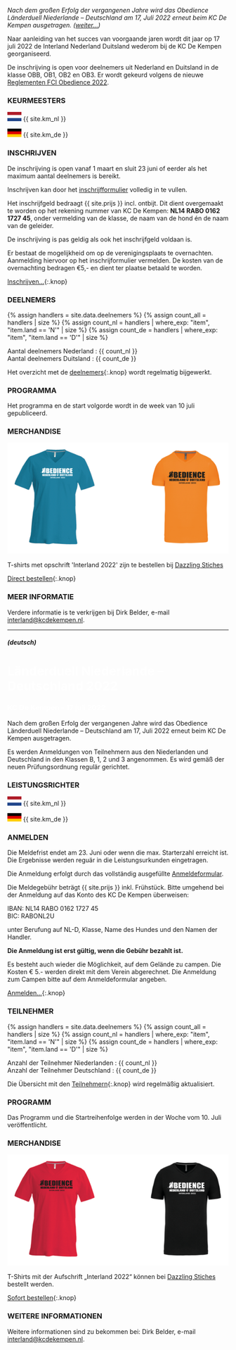 
*Nach dem großen Erfolg der vergangenen Jahre wird das Obedience Länderduell Niederlande – Deutschland am 17, Juli 2022 erneut beim KC De Kempen ausgetragen. ([weiter...](#deutsch))*

Naar aanleiding van het succes van voorgaande jaren wordt dit jaar op 17 juli 2022 de Interland Nederland Duitsland wederom bij de KC De Kempen georganiseerd.

De inschrijving is open voor deelnemers uit Nederland en Duitsland in de klasse OBB, OB1, OB2 en OB3. 
Er wordt gekeurd volgens de nieuwe [Reglementen FCI Obedience 2022](https://www.fciobedience.nl/reglementen-fci-obedience/). 


### KEURMEESTERS

![NL](/images/nlflag.png) {{ site.km_nl }}

![DE](/images/deflag.png) {{ site.km_de }}


### INSCHRIJVEN

De inschrijving is open vanaf 1 maart en sluit 23 juni of eerder als het maximum aantal deelnemers is bereikt. 

Inschrijven kan door het [inschrijfformulier](https://kcdekempen.nl/formulieren/obedience-interland-2022/) volledig in te vullen.

Het inschrijfgeld bedraagt {{ site.prijs }} incl. ontbijt. 
Dit dient overgemaakt te worden op het rekening nummer van KC De Kempen: **NL14 RABO 0162 1727 45**, onder vermelding van de klasse, de naam van de hond én de naam van de geleider.

De inschrijving is pas geldig als ook het inschrijfgeld voldaan is.

Er bestaat de mogelijkheid om op de verenigingsplaats te overnachten. 
Aanmelding hiervoor op het inschrijformulier vermelden. 
De kosten van de overnachting bedragen €5,- en dient ter plaatse betaald te worden.

[Inschrijven...](https://kcdekempen.nl/formulieren/obedience-interland-2022/){:.knop}

### DEELNEMERS

{% assign handlers = site.data.deelnemers %}
{% assign count_all = handlers | size %}
{% assign count_nl = handlers | where_exp: "item", "item.land == 'N'" | size %}
{% assign count_de = handlers | where_exp: "item", "item.land == 'D'" | size %}

Aantal deelnemers Nederland : {{ count_nl }}<br/>
Aantal deelnemers Duitsland : {{ count_de }}<br/>

Het overzicht met de [deelnemers](handlers){:.knop} wordt regelmatig bijgewerkt.

### PROGRAMMA

Het programma en de start volgorde wordt in de week van 10 juli gepubliceerd. 

### MERCHANDISE

[![T-shirts](/images/shirt-nl.png)](https://dazzlingstitches.nl/obedience-nl-du/ "Bestel een T-shirt van Team Nederland bij Dazzling Stiches")

T-shirts met opschrift 'Interland 2022' zijn te bestellen bij [Dazzling Stiches](https://dazzlingstitches.nl/obedience-nl-du/)

[Direct bestellen](https://dazzlingstitches.nl/obedience-nl-du/){:.knop}

### MEER INFORMATIE

Verdere informatie is te verkrijgen bij Dirk Belder, e-mail [interland@kcdekempen.nl](mailto:interland@kcdekempen.nl).

----

##### (deutsch)

<div class="hero-image hero-woef">
  <div class="hero-text">
    <h1 style="color:white;">Länderduell Niederlande – Deutschland 2022</h1>
    <h3 style="color:white;">KC De Kempen - 17 juli 2022</h3>
  </div>
</div>


Nach dem großen Erfolg der vergangenen Jahre wird das Obedience Länderduell Niederlande – Deutschland am 17, Juli 2022 erneut beim KC De Kempen ausgetragen.

Es werden Anmeldungen von Teilnehmern aus den Niederlanden und Deutschland in den Klassen B, 1, 2 und 3 angenommen. 
Es wird gemäß der neuen Prüfungsordnung regulär gerichtet. 

### LEISTUNGSRICHTER

![NL](/images/nlflag.png) {{ site.km_nl }}

![DE](/images/deflag.png) {{ site.km_de }}

### ANMELDEN

Die Meldefrist endet am 23. Juni oder wenn die max. Starterzahl erreicht ist. Die Ergebnisse werden reguär in die Leistungsurkunden eingetragen.

Die Anmeldung erfolgt durch das vollständig ausgefüllte [Anmeldeformular](https://kcdekempen.nl/formulieren/obedience-interland-2022/).

Die Meldegebühr beträgt {{ site.prijs }} inkl. Frühstück. 
Bitte umgehend bei der Anmeldung auf das Konto des KC De Kempen überweisen:

IBAN: NL14 RABO 0162 1727 45  
BIC: RABONL2U  

unter Berufung auf NL-D, Klasse, Name des Hundes und den Namen der Handler. 

**Die Anmeldung ist erst gültig, wenn die Gebühr bezahlt ist.**

Es besteht auch wieder die Möglichkeit, auf dem Gelände zu campen. Die Kosten € 5.- werden direkt mit dem Verein abgerechnet. 
Die Anmeldung zum Campen bitte auf dem Anmeldeformular angeben.

[Anmelden...](https://kcdekempen.nl/formulieren/obedience-interland-2022/){:.knop}

### TEILNEHMER

{% assign handlers = site.data.deelnemers %}
{% assign count_all = handlers | size %}
{% assign count_nl = handlers | where_exp: "item", "item.land == 'N'" | size %}
{% assign count_de = handlers | where_exp: "item", "item.land == 'D'" | size %}

Anzahl der Teilnehmer Niederlanden : {{ count_nl }}<br/>
Anzahl der Teilnehmer Deutschland : {{ count_de }}<br/>

Die Übersicht mit den [Teilnehmern](handlers){:.knop} wird regelmäßig aktualisiert.

### PROGRAMM 

Das Programm und die Startreihenfolge werden in der Woche vom 10. Juli veröffentlicht.

### MERCHANDISE

[![T-shirts](/images/shirt-de.png)](https://dazzlingstitches.nl/obedience-nl-du/ "Team Deutschland T-Shirt bei Dazzling Stiches bestellen")

T-Shirts mit der Aufschrift „Interland 2022“ können bei [Dazzling Stiches](https://dazzlingstitches.nl/obedience-nl-du/) bestellt werden.

[Sofort bestellen](https://dazzlingstitches.nl/obedience-nl-du/){:.knop}

### WEITERE INFORMATIONEN

Weitere informationen sind zu bekommen bei: Dirk Belder, e-mail [interland@kcdekempen.nl](mailto:interland@kcdekempen.nl).
